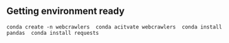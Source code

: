 ## Getting environment ready

`
conda create -n webcrawlers 
conda acitvate webcrawlers 
conda install pandas 
conda install requests
`
